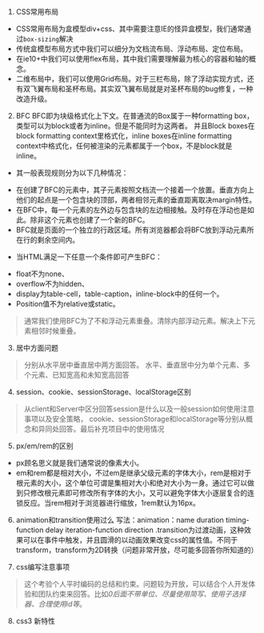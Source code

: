 1. CSS常用布局
* CSS常用布局为盒模型div+css、其中需要注意IE的怪异盒模型，我们通常通过`box-sizing`解决
* 传统盒模型布局方式中我们可以细分为文档流布局、浮动布局、定位布局。
* 在ie10+中我们可以使用flex布局，其中我们需要理解最为核心的容器和轴的概念。
* 二维布局中，我们可以使用Grid布局。对于三栏布局，除了浮动实现方式，还有双飞翼布局和圣杯布局。其实双飞翼布局就是对圣杯布局的bug修复，一种改造升级。

2. BFC
BFC即为块级格式化上下文。在普通流的Box属于一种formatting box，类型可以为block或者为inline。但是不能同时为这两者。
并且Block boxes在block formatting context里格式化，inline boxes在inline formatting context中格式化，任何被渲染的元素都属于一个box，不是block就是inline。
+ 其一般表现规则分为以下几种情况：
- 在创建了BFC的元素中，其子元素按照文档流一个接着一个放置。垂直方向上他们的起点是一个包含块的顶部，两者相邻元素的垂直距离取决margin特性。
- 在BFC中，每一个元素的左外边与包含块的左边相接触。及时存在浮动也是如此。除非这个元素也创建了一个新的BFC。
- BFC就是页面的一个独立的行政区域。所有浏览器都会将BFC放到浮动元素所在行的剩余空间内。

+ 当HTML满足一下任意一个条件即可产生BFC：
- float不为none、
- overflow不为hidden、
- display为table-cell，table-caption，inline-block中的任何一个。
- Position值不为relative或static。
> 通常我们使用BFC为了不和浮动元素重叠。清除内部浮动元素。解决上下元素相邻时候重叠。

3. 居中方面问题
 > 分别从水平居中垂直居中两方面回答。
 > 水平、垂直居中分为单个元素、多个元素、已知宽高和未知宽高回答

4. session、cookie、sessionStorage、localStorage区别
> 从client和Server中区分回答session是什么以及一般session如何使用注意事项以及安全策略，
> cookie、sessionStorage和localStorage等分别从概念和异同处回答。最后补充项目中的使用情况

5. px/em/rem的区别
* px顾名思义就是我们通常说的像素大小。
* em和rem都是相对大小，不过em是继承父级元素的字体大小，rem是相对于根元素的大小，这个单位可谓是集相对大小和绝对大小为一身。通过它可以做到只修改根元素即可修改所有字体的大小，又可以避免字体大小逐层复合的连锁反应。当rem相对于浏览器进行缩放，1rem默认为16px。

6. animation和transition使用过么
写法：animation：name duration timing-function delay iteration-function direction 
.transition为过渡动画，这种效果可以在事件中触发，并且圆滑的以动画效果改变css的属性值。不同于transform，transform为2D转换（问题非常开放，尽可能多回答你所知道的）

7. css编写注意事项
> 这个考验个人平时编码的总结和约束。问题较为开放，可以结合个人开发体验和团队约束来回答。比如*0后面不带单位、尽量使用简写、使用子选择器、合理使用id等*。

8. css3 新特性
